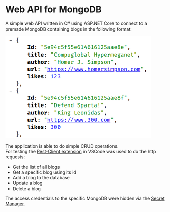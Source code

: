 # Web API for MongoDB

A simple web API written in C# using ASP<span>.NET Core to connect to a premade MongoDB containing blogs in the following format:

![Blogs](Data/sample_blogs.png)

The application is able to do simple CRUD operations.  
For testing the [Rest-Client extension](https://marketplace.visualstudio.com/items?itemName=humao.rest-client) in VSCode was used to do the http requests:

- Get the list of all blogs
- Get a specific blog using its id
- Add a blog to the database
- Update a blog
- Delete a blog

The access credentials to the specific MongoDB were hidden via the [Secret Manager](https://docs.microsoft.com/en-us/aspnet/core/security/app-secrets?view=aspnetcore-3.1&tabs=linux#secret-manager).
